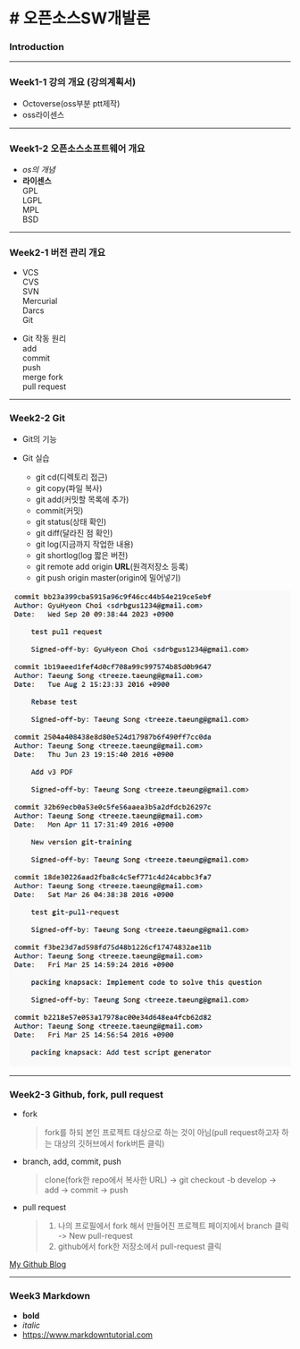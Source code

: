 # # **오픈소스SW개발론**

### Introduction

---

### Week1-1 강의 개요 (강의계획서)

- Octoverse(oss부분 ptt제작)
- oss라이센스

---

### Week1-2 오픈소스소프트웨어 개요

- _os의 개념_
- **라이센스**  
  GPL  
  LGPL  
  MPL  
  BSD

---

### Week2-1 버전 관리 개요

- VCS  
  CVS  
  SVN  
  Mercurial  
  Darcs  
  Git

- Git 작동 원리  
  add  
  commit  
  push  
  merge
  fork  
  pull request

---

### Week2-2 Git

- Git의 기능

- Git 실습
  - git cd(디렉토리 접근)
  - git copy(파일 복사)
  - git add(커밋할 목록에 추가)
  - commit(커밋)
  - git status(상태 확인)
  - git diff(달라진 점 확인)
  - git log(지금까지 작업한 내용)
  - git shortlog(log 짧은 버전)
  - git remote add origin **URL**(원격저장소 등록)
  - git push origin master(origin에 밀어넣기)

![shortlog](./shortlog.png)

---

### Week2-3 Github, fork, pull request

- fork
  > fork를 하되 본인 프로젝트 대상으로 하는 것이 아님(pull request하고자 하는 대상의 깃허브에서 fork버튼 클릭)
- branch, add, commit, push
  > clone(fork한 repo에서 복사한 URL) -> git checkout -b develop -> add -> commit -> push
- pull request
  > 1. 나의 프로필에서 fork 해서 만들어진 프로젝트 페이지에서 branch 클릭 -> New pull-request
  > 2. github에서 fork한 저장소에서 pull-request 클릭

[My Github Blog](https://github.com/G100/oss_git_example)

---

### Week3 Markdown

- **bold**
- _italic_
- https://www.markdowntutorial.com
